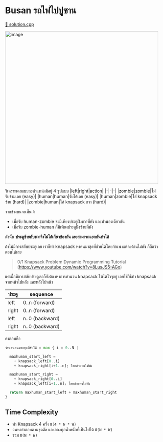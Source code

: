 # Busan รถไฟไปปูซาน

[🎉 solution.cpp](./busan.cpp)

<img width="500" alt="image" src="https://github.com/krist7599555/pretoi19/assets/19445033/37b4cc4f-c20b-48e3-8340-b9663859b097">

วิเคราะเคสแบบละตำแหน่งมีอยู่ 4 รูปแบบ
|left|right|action|
|-|-|-|
|zombie|zombie|ไม่รับข้ามเลย (easy)|
|human|human|รับได้เลย (easy)|
|human|zombie|ใส่ knapsack ซ้าย (hard)|
|zombie|human|ใส่ knapsack ขวา (hard)|

จากข้างบนจะเห็นว่า

- เมื่อรับ human-zombie จะมีเพียงประตูฝั่งขวาที่พัง และทำนองเดียวกัน
- เมื่อรับ zombie-human ก็มีเพียงประตูฝั่งซ้ายที่พัง

ดังนั้น **ประตูซ้ายกับขวาจึงไม่ได้เกี่ยวข้องกัน เลยสามารถแยกกันทำได้**

ถ้าไม่มีการสลับประตูเลย เราก็ทำ knapsack หาคนมาสุดที่ช่วยได้โดยกำแพงแต่ละด้านไม่พัง ก็ถือว่าตอบได้เลย

> 0/1 Knapsack Problem Dynamic Programming Tutorial (<https://www.youtube.com/watch?v=8LusJS5-AGo>)

แต่เมื่อมีการสลับประตูเราก็ยังต้องหาการคำนวน knapsack ให้ได้ไวๆอยู่ เลยใช้วิธีทำ knapsack จากหน้าไปหลัง และหลังไปหน้า

| ประตู | sequence        |
| ----- | --------------- |
| left  | 0..n (forward)  |
| right | 0..n (forward)  |
| left  | n..0 (backward) |
| right | n..0 (backward) |

คำตอบคือ

```python
จำนวนคนมากสุดที่รับได้ = max { i = 0..N |

  maxhuman_start_left =
    + knapsack_left[0..i]
    + knapsack_right[i+1..n]; โดยกำแพงไม่พัง

  maxhuman_start_right =
    + knapsack_right[0..i]
    + knapsack_left[i+1..n]; โดยกำแพงไม่พัง

  return maxhuman_start_left + maxhuman_start_right
}
```

## Time Complexity

- ทำ Knapsack 4 ครั้ง `O(4 * N * W)`
- วนหาคำตอบตามจุดตัด และลองทุกน้ำหนักที่เป็นไปได้ `O(N * W)`
- รวม `O(N * W)`
